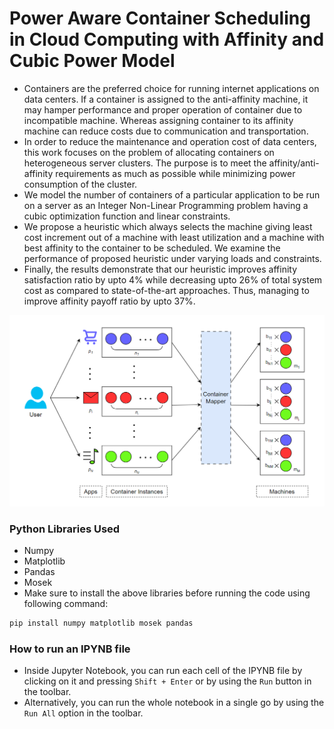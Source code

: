 # Power Aware Container Scheduling in Cloud Computing with Affinity and Cubic Power Model

- Containers are the preferred choice for running internet applications on data centers. If a container is assigned to the anti-affinity machine, it may hamper performance and proper operation of container due to incompatible machine. Whereas assigning container to its affinity machine can reduce costs due to communication and transportation.
- In order to reduce the maintenance and operation cost of data centers, this work focuses on the problem of allocating containers on heterogeneous server clusters. The purpose is to meet the affinity/anti-affinity requirements as much as possible while minimizing power consumption of the cluster.
- We model the number of containers of a particular application to be run on a server as an Integer Non-Linear Programming problem having a cubic optimization function and linear constraints.
- We propose a heuristic which always selects the machine giving least cost increment out of a machine with least utilization and a machine with best affinity to the container to be scheduled. We examine the performance of proposed heuristic under varying loads and constraints.
- Finally, the results demonstrate that our heuristic improves affinity satisfaction ratio by upto 4\% while decreasing upto 26\% of total system cost as compared to state-of-the-art approaches. Thus, managing to improve affinity payoff ratio by upto 37\%.

![System Model](system_model.png)

### Python Libraries Used
- Numpy
- Matplotlib
- Pandas
- Mosek
- Make sure to install the above libraries before running the code using following command:
```bash
pip install numpy matplotlib mosek pandas
```

### How to run an IPYNB file
- Inside Jupyter Notebook, you can run each cell of the IPYNB file by clicking on it and pressing `Shift + Enter` or by using the `Run` button in the toolbar.
- Alternatively, you can run the whole notebook in a single go by using the `Run All` option in the toolbar.
